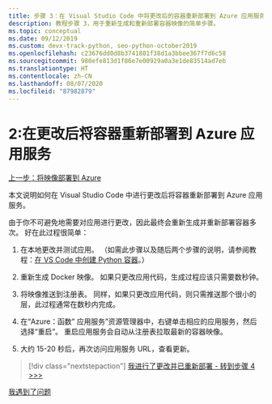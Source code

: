 ```yaml
---
title: 步骤 3：在 Visual Studio Code 中将更改后的容器重新部署到 Azure 应用服务
description: 教程步骤 3，用于重新生成和重新部署容器映像的简单步骤。
ms.topic: conceptual
ms.date: 09/12/2019
ms.custom: devx-track-python, seo-python-october2019
ms.openlocfilehash: c23676dd0d8b3741881f38d1a3bbee367f7d6c58
ms.sourcegitcommit: 980efe813d1f86e7e00929a0a3e1de83514ad7eb
ms.translationtype: HT
ms.contentlocale: zh-CN
ms.lasthandoff: 08/07/2020
ms.locfileid: "87982879"
---
```

# <a name="2-redeploy-a-container-to-azure-app-service-after-making-changes"></a>2:在更改后将容器重新部署到 Azure 应用服务

[上一步：将映像部署到 Azure](tutorial-deploy-containers-02.md)

本文说明如何在 Visual Studio Code 中进行更改后将容器重新部署到 Azure 应用服务。

由于你不可避免地需要对应用进行更改，因此最终会重新生成并重新部署容器多次。 好在此过程很简单：

1. 在本地更改并测试应用。 （如需此步骤以及随后两个步骤的说明，请参阅教程：[在 VS Code 中创建 Python 容器](https://code.visualstudio.com/docs/python/tutorial-create-containers)。）

1. 重新生成 Docker 映像。 如果只更改应用代码，生成过程应该只需要数秒钟。

1. 将映像推送到注册表。 同样，如果只更改应用代码，则只需推送那个很小的层，此过程通常在数秒内完成。

1. 在“Azure：函数”  应用服务”资源管理器中，右键单击相应的应用服务，然后选择“重启”。  重启应用服务会自动从注册表拉取最新的容器映像。

1. 大约 15-20 秒后，再次访问应用服务 URL，查看更新。

> [!div class="nextstepaction"]
> [我进行了更改并已重新部署 - 转到步骤 4 >>>](tutorial-deploy-containers-04.md)

[我遇到了问题](https://www.research.net/r/PWZWZ52?tutorial=vscode-appservice-containers&step=03-make-changes-redeploy)
